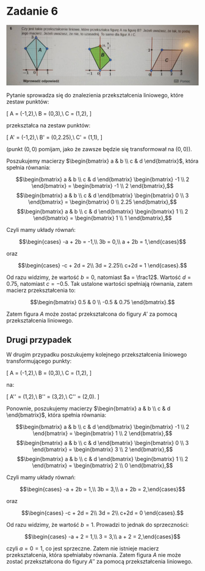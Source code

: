 # Zadanie 6

![Zadanie 6](./06.jpeg)

Pytanie sprowadza się do znalezienia przekształcenia liniowego, które zestaw punktów:

\[
A = (-1,2),\\
B = (0,3),\\
C = (1,2),
\]

przekształca na zestaw punktów:

\[
A' = (-1,2),\\
B' = (0,2.25),\\
C' = (1,1),
\]

(punkt $(0,0)$ pomijam, jako że zawsze będzie się transformował na $(0,0)$).

Poszukujemy macierzy $\begin{bmatrix} a & b \\ c & d \end{bmatrix}$, która spełnia równania:

$$\begin{bmatrix} a & b \\ c & d \end{bmatrix} \begin{bmatrix} -1 \\ 2 \end{bmatrix} = \begin{bmatrix} -1 \\ 2 \end{bmatrix},$$
$$\begin{bmatrix} a & b \\ c & d \end{bmatrix} \begin{bmatrix} 0 \\ 3 \end{bmatrix} = \begin{bmatrix} 0 \\ 2.25 \end{bmatrix},$$
$$\begin{bmatrix} a & b \\ c & d \end{bmatrix} \begin{bmatrix} 1 \\ 2 \end{bmatrix} = \begin{bmatrix} 1 \\ 1 \end{bmatrix},$$

Czyli mamy układy równań:

$$\begin{cases} -a + 2b = -1,\\ 3b = 0,\\ a + 2b = 1,\end{cases}$$

oraz

$$\begin{cases} -c + 2d = 2\\ 3d = 2.25\\ c+2d = 1 \end{cases}.$$

Od razu widzimy, że wartość $b=0$, natomiast $a = \frac12$. Wartość $d = 0.75$, natomiast $c = -0.5$. Tak ustalone wartości spełniają równania, zatem macierz przekształcenia to:

$$\begin{bmatrix} 0.5 & 0 \\ -0.5 & 0.75 \end{bmatrix}.$$

Zatem figura $A$ może zostać przekształcona do figury $A'$ za pomocą przekształcenia liniowego.

## Drugi przypadek

W drugim przypadku poszukujemy kolejnego przekształcenia liniowego transformującego punkty:

\[
A = (-1,2),\\
B = (0,3),\\
C = (1,2),
\]

na:

\[
A'' = (1,2),\\
B'' = (3,2),\\
C'' = (2,0).
\]

Ponownie, poszukujemy macierzy $\begin{bmatrix} a & b \\ c & d \end{bmatrix}$, która spełnia równania:

$$\begin{bmatrix} a & b \\ c & d \end{bmatrix} \begin{bmatrix} -1 \\ 2 \end{bmatrix} = \begin{bmatrix} 1 \\ 2 \end{bmatrix},$$
$$\begin{bmatrix} a & b \\ c & d \end{bmatrix} \begin{bmatrix} 0 \\ 3 \end{bmatrix} = \begin{bmatrix} 3 \\ 2 \end{bmatrix},$$
$$\begin{bmatrix} a & b \\ c & d \end{bmatrix} \begin{bmatrix} 1 \\ 2 \end{bmatrix} = \begin{bmatrix} 2 \\ 0 \end{bmatrix},$$

Czyli mamy układy równań:

$$\begin{cases} -a + 2b = 1,\\ 3b = 3,\\ a + 2b = 2,\end{cases}$$

oraz

$$\begin{cases} -c + 2d = 2\\ 3d = 2\\ c+2d = 0 \end{cases}.$$

Od razu widzimy, że wartość $b=1$. Prowadzi to jednak do sprzeczności:

$$\begin{cases} -a + 2 = 1,\\ 3 = 3,\\ a + 2 = 2,\end{cases}$$

czyli $a = 0 = 1$, co jest sprzeczne. Zatem nie istnieje macierz przekształcenia, która spełniałaby równania. Zatem figura $A$ nie może zostać przekształcona do figury $A''$ za pomocą przekształcenia liniowego.